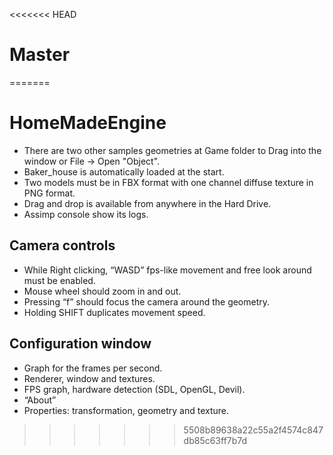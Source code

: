 <<<<<<< HEAD
# Master
=======
# HomeMadeEngine
- There are two other samples geometries at Game folder to Drag into the window or File -> Open "Object". 
- Baker_house is automatically loaded at the start.
- Two models must be in FBX format with one channel diffuse texture in PNG format.
- Drag and drop is available from anywhere in the Hard Drive. 
- Assimp console show its logs. 
## Camera controls
- While Right clicking, “WASD” fps-like movement and free look around must be enabled.
- Mouse wheel should zoom in and out.
- Pressing “f” should focus the camera around the geometry.
- Holding SHIFT duplicates movement speed.

## Configuration window
- Graph for the frames per second.
- Renderer, window and textures.
- FPS graph,  hardware detection (SDL, OpenGL, Devil).
- “About”
- Properties: transformation, geometry and texture.
>>>>>>> 5508b89638a22c55a2f4574c847db85c63ff7b7d
